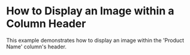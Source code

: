 # How to Display an Image within a Column Header


<p>This example demonstrates how to display an image within the 'Product Name' column's header.</p>

<br/>


